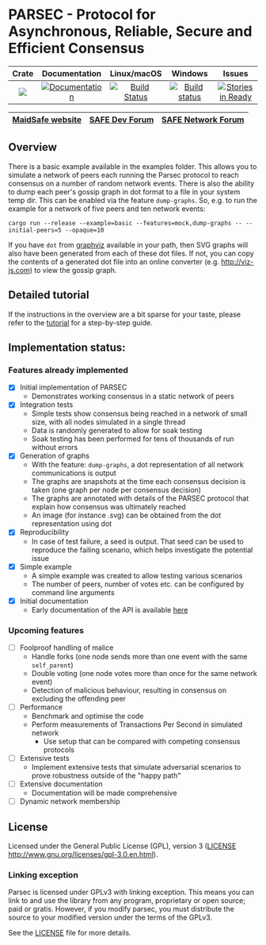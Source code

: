 # PARSEC - Protocol for Asynchronous, Reliable, Secure and Efficient Consensus

|Crate|Documentation|Linux/macOS|Windows|Issues|
|:---:|:-----------:|:---------:|:-----:|:----:|
|[![](http://meritbadge.herokuapp.com/parsec)](https://crates.io/crates/parsec)|[![Documentation](https://docs.rs/parsec/badge.svg)](https://docs.rs/parsec)|[![Build Status](https://travis-ci.com/maidsafe/parsec.svg?branch=master)](https://travis-ci.com/maidsafe/parsec)|[![Build status](https://ci.appveyor.com/api/projects/status/1wmc7pj8fx77lywy/branch/master?svg=true)](https://ci.appveyor.com/project/MaidSafe-QA/parsec/branch/master)|[![Stories in Ready](https://badge.waffle.io/maidsafe/parsec.png?label=ready&title=Ready)](https://waffle.io/maidsafe/parsec)|

| [MaidSafe website](https://maidsafe.net) | [SAFE Dev Forum](https://forum.safedev.org) | [SAFE Network Forum](https://safenetforum.org) |
|:----------------------------------------:|:-------------------------------------------:|:----------------------------------------------:|

## Overview

There is a basic example available in the examples folder.  This allows you to simulate a network of peers each running the Parsec protocol to reach consensus on a number of random network events.  There is also the ability to dump each peer's gossip graph in dot format to a file in your system temp dir.  This can be enabled via the feature `dump-graphs`.  So, e.g. to run the example for a network of five peers and ten network events:

```
cargo run --release --example=basic --features=mock,dump-graphs -- --initial-peers=5 --opaque=10
```

If you have `dot` from [graphviz](https://graphviz.gitlab.io/download) available in your path, then SVG graphs will also have been generated from each of these dot files.  If not, you can copy the contents of a generated dot file into an online converter (e.g. http://viz-js.com) to view the gossip graph.

## Detailed tutorial

If the instructions in the overview are a bit sparse for your taste, please refer to the [tutorial](docs/tutorial.md) for a step-by-step guide.

## Implementation status:

### Features already implemented

- [x] Initial implementation of PARSEC
    - Demonstrates working consensus in a static network of peers
- [x] Integration tests
    - Simple tests show consensus being reached in a network of small size, with all nodes simulated in a single thread
    - Data is randomly generated to allow for soak testing
    - Soak testing has been performed for tens of thousands of run without errors
- [x] Generation of graphs
    - With the feature: `dump-graphs`, a dot representation of all network communications is output
    - The graphs are snapshots at the time each consensus decision is taken (one graph per node per consensus decision)
    - The graphs are annotated with details of the PARSEC protocol that explain how consensus was ultimately reached
    - An image (for instance .svg) can be obtained from the dot representation using dot
- [x] Reproducibility
    - In case of test failure, a seed is output. That seed can be used to reproduce the failing scenario, which helps investigate the potential issue
- [x] Simple example
    - A simple example was created to allow testing various scenarios
    - The number of peers, number of votes etc. can be configured by command line arguments
- [x] Initial documentation
    - Early documentation of the API is available [here](https://docs.rs/parsec/0.5.0/parsec/index.html)

### Upcoming features

- [ ] Foolproof handling of malice
    - Handle forks (one node sends more than one event with the same `self_parent`)
    - Double voting (one node votes more than once for the same network event)
    - Detection of malicious behaviour, resulting in consensus on excluding the offending peer
- [ ] Performance
    - Benchmark and optimise the code
    - Perform measurements of Transactions Per Second in simulated network
        - Use setup that can be compared with competing consensus protocols
- [ ] Extensive tests
    - Implement extensive tests that simulate adversarial scenarios to prove robustness outside of the "happy path"
- [ ] Extensive documentation
    - Documentation will be made comprehensive
- [ ] Dynamic network membership

## License

Licensed under the General Public License (GPL), version 3 ([LICENSE](LICENSE) http://www.gnu.org/licenses/gpl-3.0.en.html).

### Linking exception

Parsec is licensed under GPLv3 with linking exception. This means you can link to and use the library from any program, proprietary or open source; paid or gratis. However, if you modify parsec, you must distribute the source to your modified version under the terms of the GPLv3.

See the [LICENSE](LICENSE) file for more details.
